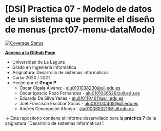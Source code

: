 # [DSI] Practica 07 - Modelo de datos de un sistema que permite el diseño de menus (prct07-menu-dataMode)

[![Coverage Status](https://coveralls.io/repos/github/ULL-ESIT-INF-DSI-2021/ull-esit-inf-dsi-20-21-prct07-menu-datamodel-grupo-r/badge.svg?branch=main)](https://coveralls.io/github/ULL-ESIT-INF-DSI-2021/ull-esit-inf-dsi-20-21-prct07-menu-datamodel-grupo-r?branch=main)

**[Acceso a la Github Page](https://ull-esit-inf-dsi-2021.github.io/ull-esit-inf-dsi-20-21-prct07-menu-datamodel-grupo-p/../index)**

* Universidad de La Laguna
* Grado en Ingeniería Informática
* Asignatura: Desarrollo de sistemas informáticos
* Curso 2020 / 2021
* Hecho por el **Grupo P**
  * Óscar Cigala Álvarez - alu0101038230@ull.edu.es
  * Óscar Ignacio Pozo Fernandez - alu0101036526@ull.edu.es
  * Eduardo Da Silva Yanes - alu0101104911@ull.edu.es
  * Joel Francisco Escobar Socas - alu0101130408@ull.edu.es
  * Andrés Concepción Afonso - alu0100600216@ull.edu.es

-> Este repositorio contiene el informe desarrollado para la **práctica 7** de la asignatura "Desarrollo de sistemas informáticos".
